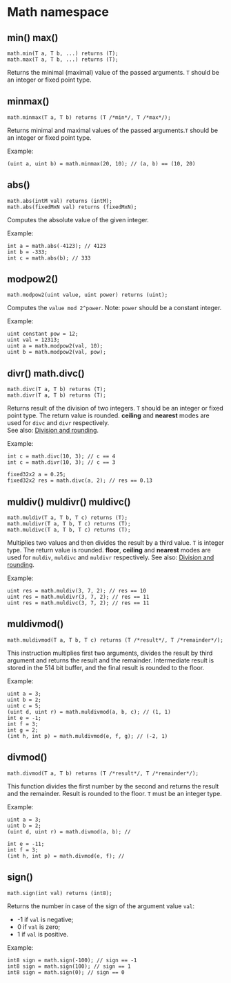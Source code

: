 # Math namespace

## min() max()

```solidity
math.min(T a, T b, ...) returns (T);
math.max(T a, T b, ...) returns (T);
```

Returns the minimal (maximal) value of the passed arguments. `T` should be an integer or fixed point type.

## minmax()

```solidity
math.minmax(T a, T b) returns (T /*min*/, T /*max*/);
```

Returns minimal and maximal values of the passed arguments.`T` should be an integer or fixed point type.

Example:

```solidity
(uint a, uint b) = math.minmax(20, 10); // (a, b) == (10, 20)
```

## abs()

```solidity
math.abs(intM val) returns (intM);
math.abs(fixedMxN val) returns (fixedMxN);
```

Computes the absolute value of the given integer.

Example:

```solidity
int a = math.abs(-4123); // 4123
int b = -333;
int c = math.abs(b); // 333
```

## modpow2()

```solidity
math.modpow2(uint value, uint power) returns (uint);
```

Computes the `value mod 2^power`. Note: `power` should be a constant integer.

Example:

```solidity
uint constant pow = 12;
uint val = 12313;
uint a = math.modpow2(val, 10);
uint b = math.modpow2(val, pow);
```

## divr() math.divc()

```solidity
math.divc(T a, T b) returns (T);
math.divr(T a, T b) returns (T);
```

Returns result of the division of two integers. `T` should be an integer or fixed point type.
The return value is rounded. **ceiling** and **nearest** modes are used for `divc` and `divr`
respectively.       
See also: [Division and rounding](../division-and-rounding.md).

Example:

```solidity
int c = math.divc(10, 3); // c == 4
int c = math.divr(10, 3); // c == 3

fixed32x2 a = 0.25;
fixed32x2 res = math.divc(a, 2); // res == 0.13
```

## muldiv() muldivr() muldivc()

```solidity
math.muldiv(T a, T b, T c) returns (T);
math.muldivr(T a, T b, T c) returns (T);
math.muldivc(T a, T b, T c) returns (T);
```

Multiplies two values and then divides the result by a third value. `T` is integer type.
The return value is rounded. **floor**, **ceiling** and **nearest** modes are used for `muldiv`,
`muldivc` and `muldivr` respectively.
See also: [Division and rounding](../division-and-rounding.md).

Example:

```solidity
uint res = math.muldiv(3, 7, 2); // res == 10
uint res = math.muldivr(3, 7, 2); // res == 11
uint res = math.muldivc(3, 7, 2); // res == 11
```

## muldivmod()

```solidity
math.muldivmod(T a, T b, T c) returns (T /*result*/, T /*remainder*/);
```

This instruction multiplies first two arguments, divides the result by third argument and returns the result and the remainder. Intermediate result is stored in the 514 bit buffer, and the final result is rounded to the floor.

Example:

```solidity
uint a = 3;
uint b = 2;
uint c = 5;
(uint d, uint r) = math.muldivmod(a, b, c); // (1, 1)
int e = -1;
int f = 3;
int g = 2;
(int h, int p) = math.muldivmod(e, f, g); // (-2, 1)
```

## divmod()

```solidity
math.divmod(T a, T b) returns (T /*result*/, T /*remainder*/);
```

This function divides the first number by the second and returns the result and the remainder. Result is rounded to the floor. `T` must be an integer type.

Example:

```solidity
uint a = 3;
uint b = 2;
(uint d, uint r) = math.divmod(a, b); //

int e = -11;
int f = 3;
(int h, int p) = math.divmod(e, f); //
```

## sign()

```solidity
math.sign(int val) returns (int8);
```

Returns the number in case of the sign of the argument value `val`:

* \-1 if `val` is negative;
* 0 if `val` is zero;
* 1 if `val` is positive.

Example:

```solidity
int8 sign = math.sign(-100); // sign == -1
int8 sign = math.sign(100); // sign == 1
int8 sign = math.sign(0); // sign == 0
```
